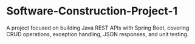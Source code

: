 # Software-Construction-Project-1
A project focused on building Java REST APIs with Spring Boot, covering CRUD operations, exception handling, JSON responses, and unit testing.
